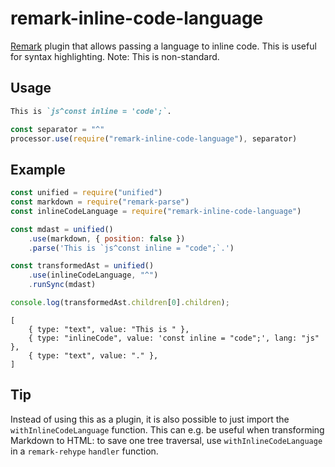 # remark-inline-code-language

[Remark](https://remark.js.org/) plugin that allows passing a language to inline code. This is useful for syntax highlighting. Note: This is non-standard.

## Usage

```markdown
This is `js^const inline = 'code';`.
```

```js
const separator = "^"
processor.use(require("remark-inline-code-language"), separator)
```

## Example

```js
const unified = require("unified")
const markdown = require("remark-parse")
const inlineCodeLanguage = require("remark-inline-code-language")

const mdast = unified()
	.use(markdown, { position: false })
	.parse('This is `js^const inline = "code";`.')

const transformedAst = unified()
	.use(inlineCodeLanguage, "^")
	.runSync(mdast)

console.log(transformedAst.children[0].children);
```

```
[
	{ type: "text", value: "This is " },
	{ type: "inlineCode", value: 'const inline = "code";', lang: "js" },
	{ type: "text", value: "." },
]
```

## Tip

Instead of using this as a plugin, it is also possible to just import the `withInlineCodeLanguage` function. This can e.g. be useful when transforming Markdown to HTML: to save one tree traversal, use `withInlineCodeLanguage` in a `remark-rehype` `handler` function.
